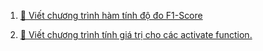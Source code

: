 1. [📄 Viết chương trình  hàm tính độ đo F1-Score](./1.py)  

2. [📄 Viết chương trình tính giá trị cho các activate function.](./2.py)


